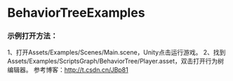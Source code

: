 # BehaviorTreeExamples
### 示例打开方法：
1、打开Assets/Examples/Scenes/Main.scene，Unity点击运行游戏。
2、找到Assets/Examples/ScriptsGraph/BehaviorTree/Player.asset，双击打开行为树编辑器。
参考博客：http://t.csdn.cn/JBp81
